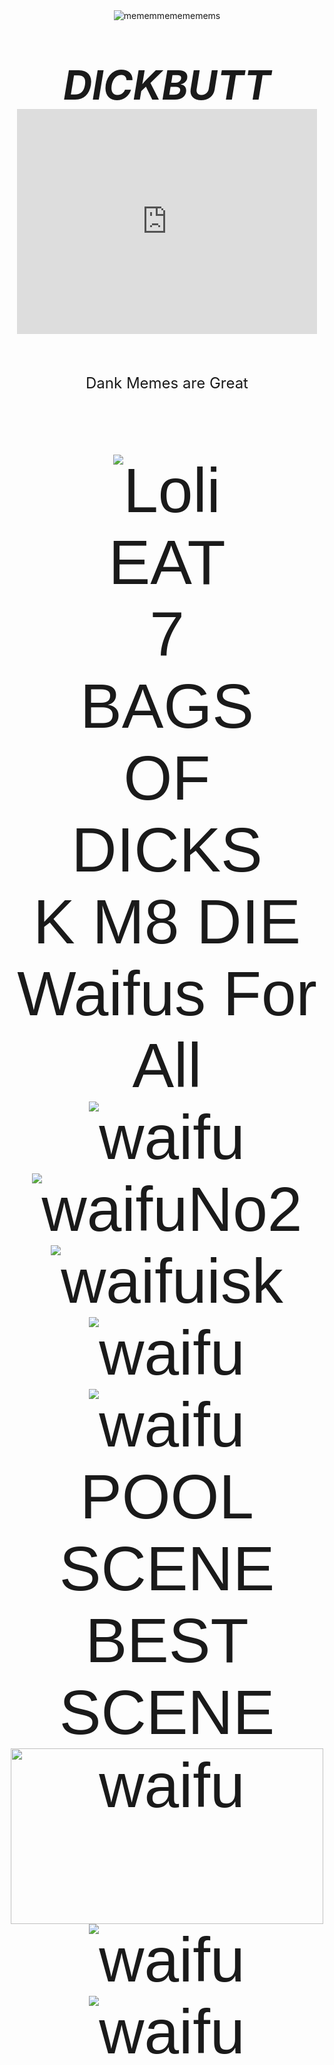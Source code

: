 <html>
<head>
</head><body background="CNMSafz.gif">
</body>
<center>
<img src="memes.gif" alt="mememmemememems">
<center>
<style>
</style><i><b><P style="font-size:64px">
DICKBUTT
</i></b>
<br>
<iframe width="480" height="360" src="https://www.youtube.com/embed/8EUfD-vTYxk?list=FLRT95ugC5J1a3R8_89vLy6Q" frameborder="0" allowfullscreen></iframe>
<P style="font-size:24px">
Dank Memes are Great
<p style= "font-size:100px">
<font face="arial">
<img src="fhtbC4U.gif" alt="Loli">
<br> EAT
<br>7
<br>BAGS
<br>OF
<br>DICKS
<br>K M8 DIE
<BR> Waifus For All
<br><img src="waifu.gif" alt="waifu">
<img src="tumblr_n1y2jyIEdw1rpxpqbo1_500.gif" alt="waifuNo2">
<img src="tumblr_me4nhbE6a51qzd219o1_500.gif" alt="waifuisk">
<br><img src="BUWpQ.jpg" alt="waifu">
<br><img src="lnxvlZv.gif" alt="waifu">
<BR>POOL SCENE BEST SCENE
<br><img src="tumblr_md8v26ttrC1rvbl4vo1_500.gif" alt="waifu" style="width:500px;height: 281px;">
<img src="F2aQR6i.gif" alt="waifu">
<img src="ytrhj45_zps3a2e68db.gif" alt="waifu">
</font>
